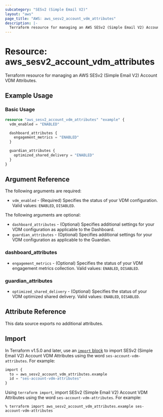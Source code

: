 ```yaml
---
subcategory: "SESv2 (Simple Email V2)"
layout: "aws"
page_title: "AWS: aws_sesv2_account_vdm_attributes"
description: |-
  Terraform resource for managing an AWS SESv2 (Simple Email V2) Account VDM Attributes.
---
```


# Resource: aws_sesv2_account_vdm_attributes

Terraform resource for managing an AWS SESv2 (Simple Email V2) Account VDM Attributes.

## Example Usage

### Basic Usage

```terraform
resource "aws_sesv2_account_vdm_attributes" "example" {
  vdm_enabled = "ENABLED"

  dashboard_attributes {
    engagement_metrics = "ENABLED"
  }

  guardian_attributes {
    optimized_shared_delivery = "ENABLED"
  }
}
```

## Argument Reference

The following arguments are required:

* `vdm_enabled` - (Required) Specifies the status of your VDM configuration. Valid values: `ENABLED`, `DISABLED`.

The following arguments are optional:

* `dashboard_attributes` - (Optional) Specifies additional settings for your VDM configuration as applicable to the Dashboard.
* `guardian_attributes` - (Optional) Specifies additional settings for your VDM configuration as applicable to the Guardian.

### dashboard_attributes

* `engagement_metrics` - (Optional) Specifies the status of your VDM engagement metrics collection. Valid values: `ENABLED`, `DISABLED`.

### guardian_attributes

* `optimized_shared_delivery` - (Optional) Specifies the status of your VDM optimized shared delivery. Valid values: `ENABLED`, `DISABLED`.

## Attribute Reference

This data source exports no additional attributes.

## Import

In Terraform v1.5.0 and later, use an [`import` block](https://developer.hashicorp.com/terraform/language/import) to import SESv2 (Simple Email V2) Account VDM Attributes using the word `ses-account-vdm-attributes`. For example:

```terraform
import {
  to = aws_sesv2_account_vdm_attributes.example
  id = "ses-account-vdm-attributes"
}
```

Using `terraform import`, import SESv2 (Simple Email V2) Account VDM Attributes using the word `ses-account-vdm-attributes`. For example:

```console
% terraform import aws_sesv2_account_vdm_attributes.example ses-account-vdm-attributes
```

